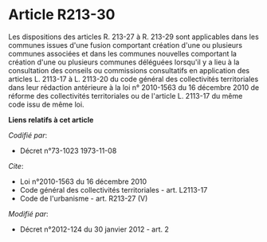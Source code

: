 # Article R213-30

Les dispositions des articles R. 213-27 à R. 213-29 sont applicables dans les communes issues d'une fusion comportant
création d'une ou plusieurs communes associées et dans les communes nouvelles comportant la création d'une ou plusieurs
communes déléguées lorsqu'il y a lieu à la consultation des conseils ou commissions consultatifs en application des articles
L. 2113-17 à L. 2113-20 du code général des collectivités territoriales dans leur rédaction antérieure à la loi n° 2010-1563
du 16 décembre 2010 de réforme des collectivités territoriales ou de l'article L. 2113-17 du même code issu de même loi.

**Liens relatifs à cet article**

_Codifié par_:

  - Décret n°73-1023 1973-11-08

_Cite_:

  - Loi n°2010-1563 du 16 décembre 2010
  - Code général des collectivités territoriales - art. L2113-17
  - Code de l'urbanisme - art. R213-27 (V)

_Modifié par_:

  - Décret n°2012-124 du 30 janvier 2012 - art. 2
